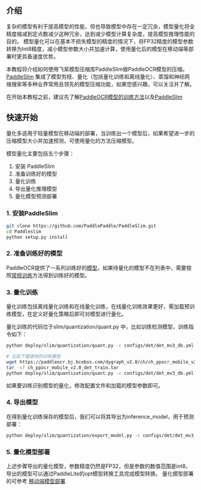 
## 介绍
复杂的模型有利于提高模型的性能，但也导致模型中存在一定冗余，模型量化将全精度缩减到定点数减少这种冗余，达到减少模型计算复杂度，提高模型推理性能的目的。
模型量化可以在基本不损失模型的精度的情况下，将FP32精度的模型参数转换为Int8精度，减小模型参数大小并加速计算，使用量化后的模型在移动端等部署时更具备速度优势。

本教程将介绍如何使用飞桨模型压缩库PaddleSlim做PaddleOCR模型的压缩。
[PaddleSlim](https://github.com/PaddlePaddle/PaddleSlim) 集成了模型剪枝、量化（包括量化训练和离线量化）、蒸馏和神经网络搜索等多种业界常用且领先的模型压缩功能，如果您感兴趣，可以关注并了解。

在开始本教程之前，建议先了解[PaddleOCR模型的训练方法](../../../doc/doc_ch/quickstart.md)以及[PaddleSlim](https://paddleslim.readthedocs.io/zh_CN/latest/index.html)


## 快速开始
量化多适用于轻量模型在移动端的部署，当训练出一个模型后，如果希望进一步的压缩模型大小并加速预测，可使用量化的方法压缩模型。

模型量化主要包括五个步骤：
1. 安装 PaddleSlim
2. 准备训练好的模型
3. 量化训练
4. 导出量化推理模型
5. 量化模型预测部署

### 1. 安装PaddleSlim

```bash
git clone https://github.com/PaddlePaddle/PaddleSlim.git
cd Paddleslim
python setup.py install
```

### 2. 准备训练好的模型

PaddleOCR提供了一系列训练好的[模型](../../../doc/doc_ch/models_list.md)，如果待量化的模型不在列表中，需要按照[常规训练](../../../doc/doc_ch/quickstart.md)方法得到训练好的模型。

### 3. 量化训练
量化训练包括离线量化训练和在线量化训练，在线量化训练效果更好，需加载预训练模型，在定义好量化策略后即可对模型进行量化。


量化训练的代码位于slim/quantization/quant.py 中，比如训练检测模型，训练指令如下：
```bash
python deploy/slim/quantization/quant.py -c configs/det/det_mv3_db.yml -o Global.pretrain_weights='your trained model'   Global.save_model_dir=./output/quant_model

# 比如下载提供的训练模型
wget https://paddleocr.bj.bcebos.com/dygraph_v2.0/ch/ch_ppocr_mobile_v2.0_det_train.tar
tar -xf ch_ppocr_mobile_v2.0_det_train.tar
python deploy/slim/quantization/quant.py -c configs/det/det_mv3_db.yml -o Global.pretrain_weights=./ch_ppocr_mobile_v2.0_det_train/best_accuracy   Global.save_model_dir=./output/quant_model

```
如果要训练识别模型的量化，修改配置文件和加载的模型参数即可。

### 4. 导出模型

在得到量化训练保存的模型后，我们可以将其导出为inference_model，用于预测部署：

```bash
python deploy/slim/quantization/export_model.py -c configs/det/det_mv3_db.yml -o Global.checkpoints=output/quant_model/best_accuracy Global.save_model_dir=./output/quant_inference_model
```

### 5. 量化模型部署

上述步骤导出的量化模型，参数精度仍然是FP32，但是参数的数值范围是int8，导出的模型可以通过PaddleLite的opt模型转换工具完成模型转换。
量化模型部署的可参考 [移动端模型部署](../../lite/readme.md)
